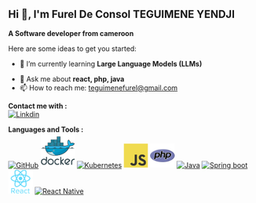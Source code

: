 ## Hi 👋, I'm Furel De Consol TEGUIMENE YENDJI


**A Software developer from cameroon**

Here are some ideas to get you started:

<!-- - 🔭 I’m currently working on ... -->
- 🌱 I’m currently learning **Large Language Models (LLMs)**
<!-- - 👯 I’m looking to collaborate on ...
- 🤔 I’m looking for help with ... -->
- 💬 Ask me about **react, php, java**
- 📫 How to reach me: teguimenefurel@gmail.com
<!-- - 😄 Pronouns: ...
- ⚡ Fun fact: ...-->

**Contact me with :** <br />
<a href="https://www.linkedin.com/in/furel-
teguimene-76910b245/">
  <img width="30" height="30" alt="Linkdin" src="https://raw.githubusercontent.com/rahuldkjain/github-profile-readme-generator/master/src/images/icons/Social/linked-in-alt.svg">
</a>

**Languages and Tools :** <br />
<a href="https://git-scm.com"><img width="100"  alt="GitHub" src="https://git-scm.com/images/logo@2x.png"></a> <a href="https://docker.com"><img width="70"  alt="Docker" src="https://raw.githubusercontent.com/devicons/devicon/master/icons/docker/docker-original-wordmark.svg"></a> <a href="https://kubernetes.io"><img width="70"  alt="Kubernetes" src="https://camo.githubusercontent.com/627eb2c61e04ea289af7565fc1eb33b671d9f201f55de0016ed6936de689de82/68747470733a2f2f7777772e766563746f726c6f676f2e7a6f6e652f6c6f676f732f6b756265726e657465732f6b756265726e657465732d69636f6e2e737667"></a> <a href="https://developer.mozilla.org/en-US/docs/Web/JavaScript"><img width="50"  alt="JavaScript" src="https://raw.githubusercontent.com/devicons/devicon/master/icons/javascript/javascript-original.svg"></a> <a href="https://php.net"><img width="50"  alt="Php" src="https://raw.githubusercontent.com/devicons/devicon/master/icons/php/php-original.svg"></a> <a href="https://java.com"><img width="50"  alt="Java" src="https://www.kojac.nl/tailwind/images/Backend/Java.svg"></a> <a href="https://spring.io"><img width="50"  alt="Spring boot" src="https://upload.wikimedia.org/wikipedia/commons/7/79/Spring_Boot.svg"></a> <a href="https://reactjs.org"><img width="50"  alt="React Js" src="https://raw.githubusercontent.com/devicons/devicon/master/icons/react/react-original-wordmark.svg"></a> <a href="https://reactnative.dev"><img width="50"  alt="React Native" src="https://camo.githubusercontent.com/d764e0d1b0bb6fc6e65157b3c98b9e203a13a17390309fad633406c3324dbfb2/68747470733a2f2f72656163746e61746976652e6465762f696d672f6865616465725f6c6f676f2e737667"></a>

